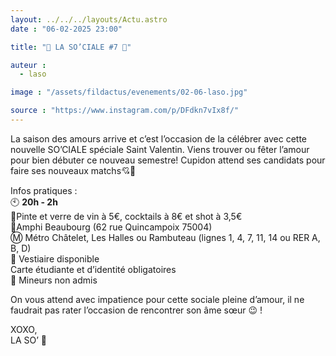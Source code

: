 ```yaml
---
layout: ../../../layouts/Actu.astro
date : "06-02-2025 23:00"

title: "💞 LA SO’CIALE #7 💞"

auteur :
  - laso

image : "/assets/fildactus/evenements/02-06-laso.jpg"

source : "https://www.instagram.com/p/DFdkn7vIx8f/"
---
```


La saison des amours arrive et c’est l’occasion de la célébrer avec cette nouvelle SO’CIALE spéciale Saint Valentin. Viens trouver ou fêter l’amour pour bien débuter ce nouveau semestre!
Cupidon attend ses candidats pour faire ses nouveaux matchs💘👀

Infos pratiques :  
🕙 __20h - 2h__  
🍹Pinte et verre de vin à 5€, cocktails à 8€ et shot à 3,5€  
📍Amphi Beaubourg (62 rue Quincampoix 75004)  
Ⓜ️ Métro Châtelet, Les Halles ou Rambuteau (lignes 1, 4, 7, 11, 14 ou RER A, B, D)  
👜 Vestiaire disponible  
Carte étudiante et d’identité obligatoires  
🔞 Mineurs non admis

On vous attend avec impatience pour cette sociale pleine d’amour, il ne faudrait pas rater l’occasion de rencontrer son âme sœur 😉 !

XOXO,  
LA SO’ 💛